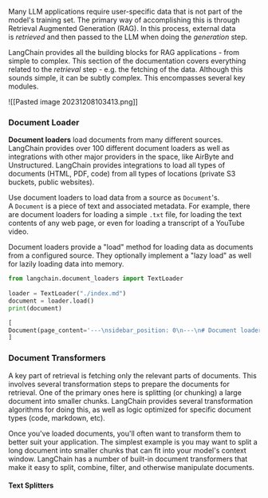 Many LLM applications require user-specific data that is not part of the model's training set. The primary way of accomplishing this is through Retrieval Augmented Generation (RAG). In this process, external data is _retrieved_ and then passed to the LLM when doing the _generation_ step.

LangChain provides all the building blocks for RAG applications - from simple to complex. This section of the documentation covers everything related to the _retrieval_ step - e.g. the fetching of the data. Although this sounds simple, it can be subtly complex. This encompasses several key modules.

![[Pasted image 20231208103413.png]]

### Document Loader

**Document loaders** load documents from many different sources. LangChain provides over 100 different document loaders as well as integrations with other major providers in the space, like AirByte and Unstructured. LangChain provides integrations to load all types of documents (HTML, PDF, code) from all types of locations (private S3 buckets, public websites).

Use document loaders to load data from a source as `Document`'s. A `Document` is a piece of text and associated metadata. For example, there are document loaders for loading a simple `.txt` file, for loading the text contents of any web page, or even for loading a transcript of a YouTube video.

Document loaders provide a "load" method for loading data as documents from a configured source. They optionally implement a "lazy load" as well for lazily loading data into memory.

```python
from langchain.document_loaders import TextLoader  
  
loader = TextLoader("./index.md")  
document = loader.load()
print(document)

[  
Document(page_content='---\nsidebar_position: 0\n---\n# Document loaders\n\nUse document loaders to load data from a source as `Document`\'s. A `Document` is a piece of text\nand associated metadata. For example, there are document loaders for loading a simple `.txt` file, for loading the text\ncontents of any web page, or even for loading a transcript of a YouTube video.\n\nEvery document loader exposes two methods:\n1. "Load": load documents from the configured source\n2. "Load and split": load documents from the configured source and split them using the passed in text splitter\n\nThey optionally implement:\n\n3. "Lazy load": load documents into memory lazily\n', metadata={'source': '../docs/docs/modules/data_connection/document_loaders/index.md'})  
]
```

### Document Transformers

A key part of retrieval is fetching only the relevant parts of documents. This involves several transformation steps to prepare the documents for retrieval. One of the primary ones here is splitting (or chunking) a large document into smaller chunks. LangChain provides several transformation algorithms for doing this, as well as logic optimized for specific document types (code, markdown, etc).

Once you've loaded documents, you'll often want to transform them to better suit your application. The simplest example is you may want to split a long document into smaller chunks that can fit into your model's context window. LangChain has a number of built-in document transformers that make it easy to split, combine, filter, and otherwise manipulate documents.

#### Text Splitters

